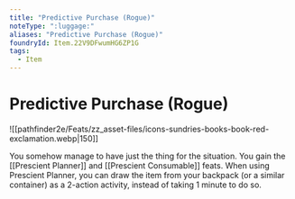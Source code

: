 ```yaml
---
title: "Predictive Purchase (Rogue)"
noteType: ":luggage:"
aliases: "Predictive Purchase (Rogue)"
foundryId: Item.22V9DFwumHG6ZP1G
tags:
  - Item
---
```


# Predictive Purchase (Rogue)
![[pathfinder2e/Feats/zz_asset-files/icons-sundries-books-book-red-exclamation.webp|150]]

You somehow manage to have just the thing for the situation. You gain the [[Prescient Planner]] and [[Prescient Consumable]] feats. When using Prescient Planner, you can draw the item from your backpack (or a similar container) as a 2-action activity, instead of taking 1 minute to do so.
